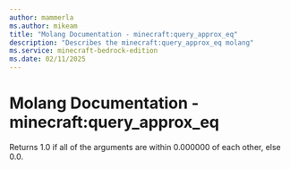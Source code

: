 ```yaml
---
author: mammerla
ms.author: mikeam
title: "Molang Documentation - minecraft:query_approx_eq"
description: "Describes the minecraft:query_approx_eq molang"
ms.service: minecraft-bedrock-edition
ms.date: 02/11/2025 
---
```


# Molang Documentation - minecraft:query_approx_eq

Returns 1.0 if all of the arguments are within 0.000000 of each other, else 0.0.
